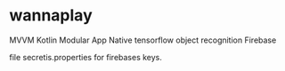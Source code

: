 # wannaplay

MVVM
Kotlin
Modular App 
Native tensorflow object recognition
Firebase

file secretis.properties for firebases keys.
